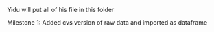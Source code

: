 Yidu will put all of his file in this folder

Milestone 1: Added cvs version of raw data and imported as dataframe